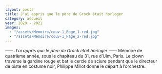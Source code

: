 ```yaml
---
layout: posts
title: J'ai appris que le père de Grock était horloger
category: accueil
year: 2020 - 2021
images:
  - "/assets/Memoire/couv-1_Page_1-red.jpg"
  - "/assets/Memoire/couv-1_Page_2-red.jpg"
---
```


⸺ _J'ai appris que le père de Grock était horloger_ ⸺
Mémoire de quatrième année, sous le chapiteau du 31, rue d’Ulm, Paris.
Le clown traverse la gardine rouge et bat le cercle de sciure pendant que le directeur de piste en costume noir, Philippe Millot donne le départ à l’orchestre.
